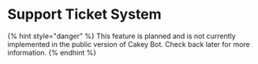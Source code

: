 # Support Ticket System

{% hint style="danger" %}
This feature is planned and is not currently implemented in the public version of Cakey Bot. Check back later for more information.
{% endhint %}




